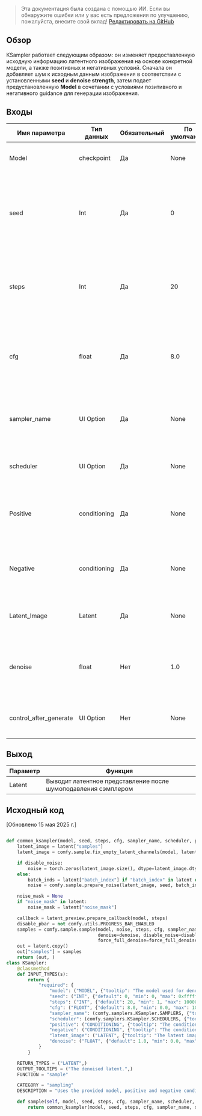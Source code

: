 > Эта документация была создана с помощью ИИ. Если вы обнаружите ошибки или у вас есть предложения по улучшению, пожалуйста, внесите свой вклад! [Редактировать на GitHub](https://github.com/Comfy-Org/embedded-docs/blob/main/comfyui_embedded_docs/docs/KSampler/ru.md)

## Обзор

KSampler работает следующим образом: он изменяет предоставленную исходную информацию латентного изображения на основе конкретной модели, а также позитивных и негативных условий.
Сначала он добавляет шум к исходным данным изображения в соответствии с установленными **seed** и **denoise strength**, затем подает предустановленную **Model** в сочетании с условиями позитивного и негативного guidance для генерации изображения.

## Входы

| Имя параметра          | Тип данных   | Обязательный | По умолчанию | Диапазон/Опции           | Описание                                                                           |
| ---------------------- | ------------ | ------------ | ------------ | ------------------------ | ---------------------------------------------------------------------------------- |
| Model                  | checkpoint   | Да           | None         | -                        | Входная модель, используемая в процессе шумоподавления                             |
| seed                   | Int          | Да           | 0            | 0 ~ 18446744073709551615 | Используется для генерации случайного шума; использование одинакового "seed" генерирует идентичные изображения |
| steps                  | Int          | Да           | 20           | 1 ~ 10000                | Количество шагов, используемых в процессе шумоподавления; больше шагов означает более точные результаты |
| cfg                    | float        | Да           | 8.0          | 0.0 ~ 100.0              | Определяет, насколько точно сгенерированное изображение соответствует входным условиям; рекомендуется 6-8 |
| sampler_name           | UI Option    | Да           | None         | Multiple algorithms      | Выбор сэмплера для шумоподавления; влияет на скорость генерации и стиль            |
| scheduler              | UI Option    | Да           | None         | Multiple schedulers      | Определяет, как удаляется шум; влияет на процесс генерации                         |
| Positive               | conditioning | Да           | None         | -                        | Позитивные условия, направляющие шумоподавление; то, что вы хотите видеть в изображении |
| Negative               | conditioning | Да           | None         | -                        | Негативные условия, направляющие шумоподавление; то, чего вы не хотите видеть в изображении |
| Latent_Image           | Latent       | Да           | None         | -                        | Латентное изображение, используемое для шумоподавления                             |
| denoise                | float        | Нет          | 1.0          | 0.0 ~ 1.0                | Определяет степень удаления шума; меньшие значения означают меньшую связь с входным изображением |
| control_after_generate | UI Option    | Нет          | None         | Random/Inc/Dec/Keep      | Предоставляет возможность изменять seed после каждого промпта                      |

## Выход

| Параметр | Функция                                      |
| -------------- | -------------------------------------------- |
| Latent         | Выводит латентное представление после шумоподавления сэмплером |

## Исходный код

[Обновлено 15 мая 2025 г.]

```Python

def common_ksampler(model, seed, steps, cfg, sampler_name, scheduler, positive, negative, latent, denoise=1.0, disable_noise=False, start_step=None, last_step=None, force_full_denoise=False):
    latent_image = latent["samples"]
    latent_image = comfy.sample.fix_empty_latent_channels(model, latent_image)

    if disable_noise:
        noise = torch.zeros(latent_image.size(), dtype=latent_image.dtype, layout=latent_image.layout, device="cpu")
    else:
        batch_inds = latent["batch_index"] if "batch_index" in latent else None
        noise = comfy.sample.prepare_noise(latent_image, seed, batch_inds)

    noise_mask = None
    if "noise_mask" in latent:
        noise_mask = latent["noise_mask"]

    callback = latent_preview.prepare_callback(model, steps)
    disable_pbar = not comfy.utils.PROGRESS_BAR_ENABLED
    samples = comfy.sample.sample(model, noise, steps, cfg, sampler_name, scheduler, positive, negative, latent_image,
                                  denoise=denoise, disable_noise=disable_noise, start_step=start_step, last_step=last_step,
                                  force_full_denoise=force_full_denoise, noise_mask=noise_mask, callback=callback, disable_pbar=disable_pbar, seed=seed)
    out = latent.copy()
    out["samples"] = samples
    return (out, )
class KSampler:
    @classmethod
    def INPUT_TYPES(s):
        return {
            "required": {
                "model": ("MODEL", {"tooltip": "The model used for denoising the input latent."}),
                "seed": ("INT", {"default": 0, "min": 0, "max": 0xffffffffffffffff, "control_after_generate": True, "tooltip": "The random seed used for creating the noise."}),
                "steps": ("INT", {"default": 20, "min": 1, "max": 10000, "tooltip": "The number of steps used in the denoising process."}),
                "cfg": ("FLOAT", {"default": 8.0, "min": 0.0, "max": 100.0, "step":0.1, "round": 0.01, "tooltip": "The Classifier-Free Guidance scale balances creativity and adherence to the prompt. Higher values result in images more closely matching the prompt however too high values will negatively impact quality."}),
                "sampler_name": (comfy.samplers.KSampler.SAMPLERS, {"tooltip": "The algorithm used when sampling, this can affect the quality, speed, and style of the generated output."}),
                "scheduler": (comfy.samplers.KSampler.SCHEDULERS, {"tooltip": "The scheduler controls how noise is gradually removed to form the image."}),
                "positive": ("CONDITIONING", {"tooltip": "The conditioning describing the attributes you want to include in the image."}),
                "negative": ("CONDITIONING", {"tooltip": "The conditioning describing the attributes you want to exclude from the image."}),
                "latent_image": ("LATENT", {"tooltip": "The latent image to denoise."}),
                "denoise": ("FLOAT", {"default": 1.0, "min": 0.0, "max": 1.0, "step": 0.01, "tooltip": "The amount of denoising applied, lower values will maintain the structure of the initial image allowing for image to image sampling."}),
            }
        }

    RETURN_TYPES = ("LATENT",)
    OUTPUT_TOOLTIPS = ("The denoised latent.",)
    FUNCTION = "sample"

    CATEGORY = "sampling"
    DESCRIPTION = "Uses the provided model, positive and negative conditioning to denoise the latent image."

    def sample(self, model, seed, steps, cfg, sampler_name, scheduler, positive, negative, latent_image, denoise=1.0):
        return common_ksampler(model, seed, steps, cfg, sampler_name, scheduler, positive, negative, latent_image, denoise=denoise)

```
